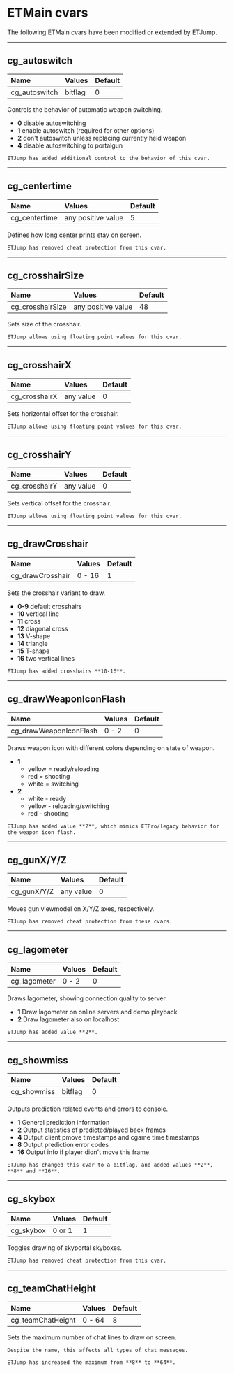 # ETMain cvars

The following ETMain cvars have been modified or extended by ETJump.

---

## cg_autoswitch
Name                    | Values        | Default
:-----------------------|:--------------|:------------
cg_autoswitch           | bitflag       | 0

Controls the behavior of automatic weapon switching.

* **0** disable autoswitching
* **1** enable autoswitch (required for other options)
* **2** don't autoswitch unless replacing currently held weapon
* **4** disable autoswitching to portalgun

```{hint}
ETJump has added additional control to the behavior of this cvar.
```

---

## cg_centertime
Name                    | Values             | Default
:-----------------------|:-------------------|:------------
cg_centertime           | any positive value | 5

Defines how long center prints stay on screen. 

```{hint}
ETJump has removed cheat protection from this cvar.
```

---

## cg_crosshairSize
Name                    | Values             | Default
:-----------------------|:-------------------|:------------
cg_crosshairSize        | any positive value | 48

Sets size of the crosshair.

```{hint}
ETJump allows using floating point values for this cvar.
```

---

## cg_crosshairX
Name                    | Values        | Default
:-----------------------|:--------------|:------------
cg_crosshairX           | any value     | 0

Sets horizontal offset for the crosshair. 

```{hint}
ETJump allows using floating point values for this cvar.
```

---

## cg_crosshairY
Name                    | Values        | Default
:-----------------------|:--------------|:------------
cg_crosshairY           | any value     | 0

Sets vertical offset for the crosshair.

```{hint}
ETJump allows using floating point values for this cvar.
```

---

## cg_drawCrosshair
Name                    | Values        | Default
:-----------------------|:--------------|:------------
cg_drawCrosshair        | 0 - 16        | 1

Sets the crosshair variant to draw.

* **0-9** default crosshairs
* **10** vertical line
* **11** cross
* **12** diagonal cross
* **13** V-shape
* **14** triangle
* **15** T-shape
* **16** two vertical lines

```{hint}
ETJump has added crosshairs **10-16**.
```

---

## cg_drawWeaponIconFlash
Name                    | Values        | Default
:-----------------------|:--------------|:------------
cg_drawWeaponIconFlash  | 0 - 2         | 0

Draws weapon icon with different colors depending on state of weapon.

* **1**
    * yellow = ready/reloading
    * red = shooting
    * white = switching
* **2**
    * white - ready
    * yellow - reloading/switching
    * red - shooting

```{hint}
ETJump has added value **2**, which mimics ETPro/legacy behavior for the weapon icon flash.
```

---

## cg_gunX/Y/Z
Name                    | Values        | Default
:-----------------------|:--------------|:------------
cg_gunX/Y/Z             | any value     | 0

Moves gun viewmodel on X/Y/Z axes, respectively. 

```{hint}
ETJump has removed cheat protection from these cvars.
```

---

## cg_lagometer
Name                    | Values        | Default
:-----------------------|:--------------|:------------
cg_lagometer            | 0 - 2         | 0

Draws lagometer, showing connection quality to server.

* **1** Draw lagometer on online servers and demo playback
* **2** Draw lagometer also on localhost

```{hint}
ETJump has added value **2**.
```

---

## cg_showmiss
Name                    | Values        | Default
:-----------------------|:--------------|:------------
cg_showmiss             | bitflag       | 0

Outputs prediction related events and errors to console.

* **1** General prediction information
* **2** Output statistics of predicted/played back frames
* **4** Output client pmove timestamps and cgame time timestamps
* **8** Output prediction error codes
* **16** Output info if player didn't move this frame

```{hint}
ETJump has changed this cvar to a bitflag, and added values **2**, **8** and **16**.
```

---

## cg_skybox
Name                    | Values        | Default
:-----------------------|:--------------|:------------
cg_skybox               | 0 or 1        | 1

Toggles drawing of skyportal skyboxes.

```{hint}
ETJump has removed cheat protection from this cvar.
```

---

## cg_teamChatHeight
Name                    | Values        | Default
:-----------------------|:--------------|:------------
cg_teamChatHeight       | 0 - 64        | 8

Sets the maximum number of chat lines to draw on screen.

```{note}
Despite the name, this affects all types of chat messages.
```

```{hint}
ETJump has increased the maximum from **8** to **64**.
```
